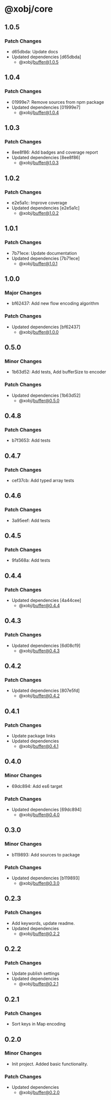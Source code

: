 # @xobj/core

## 1.0.5

### Patch Changes

- d65dbda: Update docs
- Updated dependencies [d65dbda]
  - @xobj/buffer@1.0.5

## 1.0.4

### Patch Changes

- 01999e7: Remove sources from npm package
- Updated dependencies [01999e7]
  - @xobj/buffer@1.0.4

## 1.0.3

### Patch Changes

- 8ee8f86: Add badges and coverage report
- Updated dependencies [8ee8f86]
  - @xobj/buffer@1.0.3

## 1.0.2

### Patch Changes

- e2e5a1c: Improve coverage
- Updated dependencies [e2e5a1c]
  - @xobj/buffer@1.0.2

## 1.0.1

### Patch Changes

- 7b71ece: Update documentation
- Updated dependencies [7b71ece]
  - @xobj/buffer@1.0.1

## 1.0.0

### Major Changes

- bf62437: Add new flow encoding algorithm

### Patch Changes

- Updated dependencies [bf62437]
  - @xobj/buffer@1.0.0

## 0.5.0

### Minor Changes

- 1b63d52: Add tests, Add bufferSize to encoder

### Patch Changes

- Updated dependencies [1b63d52]
  - @xobj/buffer@0.5.0

## 0.4.8

### Patch Changes

- b7f3653: Add tests

## 0.4.7

### Patch Changes

- cef37cb: Add typed array tests

## 0.4.6

### Patch Changes

- 3a95eef: Add tests

## 0.4.5

### Patch Changes

- 9fa568a: Add tests

## 0.4.4

### Patch Changes

- Updated dependencies [4a44cee]
  - @xobj/buffer@0.4.4

## 0.4.3

### Patch Changes

- Updated dependencies [6d08cf9]
  - @xobj/buffer@0.4.3

## 0.4.2

### Patch Changes

- Updated dependencies [807e5fd]
  - @xobj/buffer@0.4.2

## 0.4.1

### Patch Changes

- Update package links
- Updated dependencies
  - @xobj/buffer@0.4.1

## 0.4.0

### Minor Changes

- 69dc894: Add es6 target

### Patch Changes

- Updated dependencies [69dc894]
  - @xobj/buffer@0.4.0

## 0.3.0

### Minor Changes

- b119893: Add sources to package

### Patch Changes

- Updated dependencies [b119893]
  - @xobj/buffer@0.3.0

## 0.2.3

### Patch Changes

- Add keywords, update readme.
- Updated dependencies
  - @xobj/buffer@0.2.2

## 0.2.2

### Patch Changes

- Update publish settings
- Updated dependencies
  - @xobj/buffer@0.2.1

## 0.2.1

### Patch Changes

- Sort keys in Map encoding

## 0.2.0

### Minor Changes

- Init project. Added basic functionality.

### Patch Changes

- Updated dependencies
  - @xobj/buffer@0.2.0
